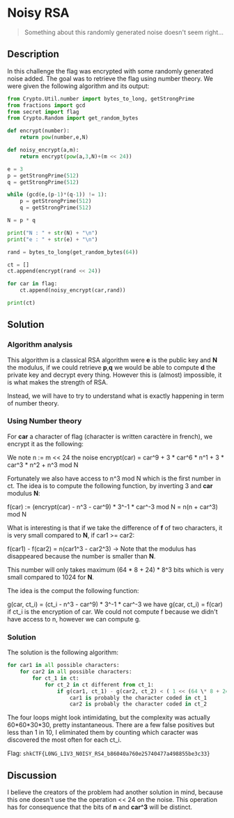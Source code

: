 # Noisy RSA 

> Something about this randomly generated noise doesn't seem right...

## Description

In this challenge the flag was encrypted with some randomly generated noise added. The goal was to retrieve the flag using number theory.
We were given the following algorithm and its output:

```python
from Crypto.Util.number import bytes_to_long, getStrongPrime
from fractions import gcd
from secret import flag
from Crypto.Random import get_random_bytes

def encrypt(number):
	return pow(number,e,N)

def noisy_encrypt(a,m):
	return encrypt(pow(a,3,N)+(m << 24))

e = 3
p = getStrongPrime(512)
q = getStrongPrime(512)

while (gcd(e,(p-1)*(q-1)) != 1):
	p = getStrongPrime(512)
	q = getStrongPrime(512)

N = p * q

print("N : " + str(N) + "\n")
print("e : " + str(e) + "\n")

rand = bytes_to_long(get_random_bytes(64))

ct = []
ct.append(encrypt(rand << 24))

for car in flag:
	ct.append(noisy_encrypt(car,rand))

print(ct)
```

## Solution

### Algorithm analysis

This algorithm is a classical RSA algorithm were **e** is the public key and **N** the modulus, if we could retrieve **p**,**q** we would be able to compute **d** the private key and decrypt every thing. However this is (almost) impossible, it is what makes the strength of RSA.

Instead, we will have to try to understand what is exactly happening in term of number theory.

### Using Number theory

For **car** a character of flag (character is written caractère in french), we encrypt it as the following:

We note n := m << 24 the noise
encrypt(car) = car^9 + 3 \* car^6 \* n^1 + 3 \* car^3 \* n^2 + n^3 mod N

Fortunately we also have access to  n^3 mod N  which is the first number in ct.
The idea is to compute the following function, by inverting 3 and **car** modulus **N**:

f(car) := (encrypt(car)  - n^3 - car^9) \* 3^-1 \* car^-3 mod N = n(n + car^3) mod N

What is interesting is that if we take the difference of **f** of two characters, it is very small compared to **N**, if car1 >= car2:

f(car1) - f(car2) = n(car1^3 - car2^3) -> Note that the modulus has disappeared because the number is smaller than **N**.

This number will only takes maximum (64 \* 8 + 24) \* 8^3 bits which is very small compared to 1024 for **N**.

The idea is the comput the following function:

g(car, ct_i) =  (ct_i  - n^3 - car^9) \* 3^-1 \* car^-3
we have g(car, ct_i) = f(car) if ct_i is the encryption of car. 
We could not compute f because we didn't have access to n, however we can compute g.


### Solution

The solution is the following algorithm:

```python
for car1 in all possible characters:
	for car2 in all possible characters:
		for ct_1 in ct:
			for ct_2 in ct different from ct_1:
				if g(car1, ct_1) - g(car2, ct_2) < ( 1 << (64 \* 8 + 24) \* 8^3  ):
					car1 is probably the character coded in ct_1
					car2 is probably the character coded in ct_2
```

The four loops might look intimidating, but the complexity was actually 60\*60\*30\*30, pretty instantaneous.
There are a few false positives but less than 1 in 10, I eliminated them by counting which caracter was discovered the most often for each ct_i.

Flag: `shkCTF{L0NG_LIV3_N0ISY_RS4_b86040a760e25740477a498855be3c33}`


## Discussion

I believe the creators of the problem had another solution in mind, because this one doesn't use the the operation << 24 on the noise. This operation has for consequence that the bits of **n** and **car^3** will be distinct.
